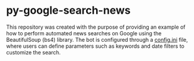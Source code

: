 # py-google-search-news
This repository was created with the purpose of providing an example of how to perform automated news searches on Google using the BeautifulSoup (bs4) library. The bot is configured through a [config.ini](https://github.com/web3sdruvs/py-google-search-news/blob/main/src/config.ini) file, where users can define parameters such as keywords and date filters to customize the search.